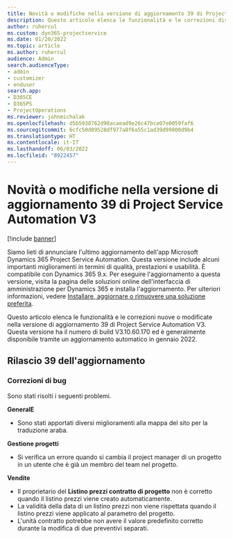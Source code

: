 ```yaml
---
title: Novità o modifiche nella versione di aggiornamento 39 di Project Service Automation V3
description: Questo articolo elenca le funzionalità e le correzioni disponibili nella versione di aggiornamento 39 di Microsoft Dynamics 365 Project Service Automation V3.
author: ruhercul
ms.custom: dyn365-projectservice
ms.date: 01/20/2022
ms.topic: article
ms.author: ruhercul
audience: Admin
search.audienceType:
- admin
- customizer
- enduser
search.app:
- D365CE
- D365PS
- ProjectOperations
ms.reviewer: johnmichalak
ms.openlocfilehash: d5b5938762d98acaead9e26c47bce07e0059faf6
ms.sourcegitcommit: 6cfc50d89528df977a8f6a55c1ad39d99800d9b4
ms.translationtype: HT
ms.contentlocale: it-IT
ms.lasthandoff: 06/03/2022
ms.locfileid: "8922457"
---
```

# <a name="whats-new-or-changed-in-project-service-automation-update-release-39-v3"></a>Novità o modifiche nella versione di aggiornamento 39 di Project Service Automation V3

[!include [banner](../includes/psa-now-project-operations.md)]

Siamo lieti di annunciare l'ultimo aggiornamento dell'app Microsoft Dynamics 365 Project Service Automation. Questa versione include alcuni importanti miglioramenti in termini di qualità, prestazioni e usabilità. È compatibile con Dynamics 365 9.x. Per eseguire l'aggiornamento a questa versione, visita la pagina delle soluzioni online dell'interfaccia di amministrazione per Dynamics 365 e installa l'aggiornamento. Per ulteriori informazioni, vedere [Installare, aggiornare o rimuovere una soluzione preferita](/power-platform/admin/install-remove-preferred-solution).

Questo articolo elenca le funzionalità e le correzioni nuove o modificate nella versione di aggiornamento 39 di Project Service Automation V3. Questa versione ha il numero di build V3.10.60.170 ed è generalmente disponibile tramite un aggiornamento automatico in gennaio 2022.

## <a name="update-release-39"></a>Rilascio 39 dell'aggiornamento

### <a name="bug-fixes"></a>Correzioni di bug

Sono stati risolti i seguenti problemi.

**GeneralE**

- Sono stati apportati diversi miglioramenti alla mappa del sito per la traduzione araba.

**Gestione progetti**

- Si verifica un errore quando si cambia il project manager di un progetto in un utente che è già un membro del team nel progetto.

**Vendite**

- Il proprietario del **Listino prezzi contratto di progetto** non è corretto quando il listino prezzi viene creato automaticamente. 
- La validità della data di un listino prezzi non viene rispettata quando il listino prezzi viene applicato al parametro del progetto.
- L'unità contratto potrebbe non avere il valore predefinito corretto durante la modifica di due preventivi separati.
